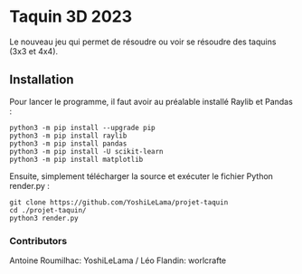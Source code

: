 # Taquin 3D 2023

Le nouveau jeu qui permet de résoudre ou voir se résoudre des taquins (3x3 et 4x4).

## Installation

Pour lancer le programme, il faut avoir au préalable installé Raylib et Pandas :

```commandline
python3 -m pip install --upgrade pip
python3 -m pip install raylib
python3 -m pip install pandas
python3 -m pip install -U scikit-learn
python3 -m pip install matplotlib
```

Ensuite, simplement télécharger la source et exécuter le fichier Python render.py :

```commandline
git clone https://github.com/YoshiLeLama/projet-taquin
cd ./projet-taquin/
python3 render.py
```
### Contributors 
Antoine Roumilhac: YoshiLeLama /
Léo Flandin: worlcrafte
